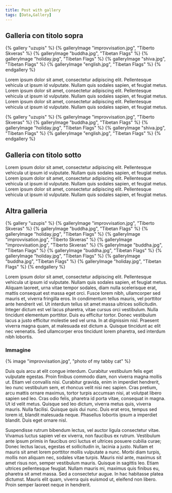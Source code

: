 ```yaml
---
title: Post with gallery
tags: [Data,Gallery]
---
```


## Galleria con titolo sopra

{% gallery "uzupis" %}
{% galleryImage "improvvisation.jpg", "Tiberto Skveras" %}
{% galleryImage "buddha.jpg", "Tibetan Flags" %}
{% galleryImage "holiday.jpg", "Tibetan Flags" %}
{% galleryImage "shiva.jpg", "Tibetan Flags" %}
{% galleryImage "english.jpg", "Tibetan Flags" %}
{% endgallery %}

Lorem ipsum dolor sit amet, consectetur adipiscing elit. Pellentesque vehicula ut ipsum id vulputate. Nullam quis sodales sapien, et feugiat metus. 
Lorem ipsum dolor sit amet, consectetur adipiscing elit. Pellentesque vehicula ut ipsum id vulputate. Nullam quis sodales sapien, et feugiat metus. 
Lorem ipsum dolor sit amet, consectetur adipiscing elit. Pellentesque vehicula ut ipsum id vulputate. Nullam quis sodales sapien, et feugiat metus. 

{% gallery "uzupis" %}
{% galleryImage "improvvisation.jpg", "Tiberto Skveras" %}
{% galleryImage "buddha.jpg", "Tibetan Flags" %}
{% galleryImage "holiday.jpg", "Tibetan Flags" %}
{% galleryImage "shiva.jpg", "Tibetan Flags" %}
{% galleryImage "english.jpg", "Tibetan Flags" %}
{% endgallery %}

## Galleria con titolo sotto

Lorem ipsum dolor sit amet, consectetur adipiscing elit. Pellentesque vehicula ut ipsum id vulputate. Nullam quis sodales sapien, et feugiat metus. 
Lorem ipsum dolor sit amet, consectetur adipiscing elit. Pellentesque vehicula ut ipsum id vulputate. Nullam quis sodales sapien, et feugiat metus. 
Lorem ipsum dolor sit amet, consectetur adipiscing elit. Pellentesque vehicula ut ipsum id vulputate. Nullam quis sodales sapien, et feugiat metus. 

## Altra galleria

{% gallery "uzupis" %}
{% galleryImage "improvvisation.jpg", "Tiberto Skveras" %}
{% galleryImage "buddha.jpg", "Tibetan Flags" %}
{% galleryImage "holiday.jpg", "Tibetan Flags" %}
{% galleryImage "improvvisation.jpg", "Tiberto Skveras" %}
{% galleryImage "improvvisation.jpg", "Tiberto Skveras" %}
{% galleryImage "buddha.jpg", "Tibetan Flags" %}
{% galleryImage "buddha.jpg", "Tibetan Flags" %}
{% galleryImage "holiday.jpg", "Tibetan Flags" %}
{% galleryImage "buddha.jpg", "Tibetan Flags" %}
{% galleryImage "holiday.jpg", "Tibetan Flags" %}
{% endgallery %}

Lorem ipsum dolor sit amet, consectetur adipiscing elit. Pellentesque vehicula ut ipsum id vulputate. Nullam quis sodales sapien, et feugiat metus. Aliquam laoreet, urna vitae tempor sodales, diam nulla scelerisque erat, mattis consequat est massa eget orci. Fusce lorem nibh, ullamcorper sed mauris et, viverra fringilla eros. In condimentum tellus mauris, vel porttitor ante hendrerit vel. Ut interdum tellus sit amet massa ultrices sollicitudin. Integer dictum est vel lacus pharetra, vitae cursus orci vestibulum. Nulla tincidunt elementum porttitor. Duis eu efficitur tortor. Donec vestibulum lacus a justo efficitur molestie sed vel urna. In at dignissim nisl. Praesent viverra magna quam, at malesuada est dictum a. Quisque tincidunt ac elit nec venenatis. Sed ullamcorper eros tincidunt lorem pharetra, sed interdum nibh lobortis.

### Immagine

{% image "improvvisation.jpg", "photo of my tabby cat" %}

Duis quis arcu at elit congue interdum. Curabitur vestibulum felis eget vulputate egestas. Proin finibus commodo diam, non viverra magna mollis ut. Etiam vel convallis nisi. Curabitur gravida, enim in imperdiet hendrerit, leo nunc vestibulum sem, et rhoncus velit nisi nec sapien. Cras pretium, arcu mattis ornare maximus, tortor turpis accumsan nisi, at volutpat libero sapien sed leo. Cras odio felis, pharetra id porta vitae, consequat in magna. Ut id velit metus. Quisque sed leo dictum, viverra metus quis, viverra mauris. Nulla facilisi. Quisque quis dui nunc. Duis erat eros, tempus sed lorem id, blandit malesuada neque. Phasellus lobortis ipsum a imperdiet blandit. Duis eget ornare nisl.

Suspendisse rutrum bibendum lectus, vel auctor ligula consectetur vitae. Vivamus luctus sapien vel ex viverra, non faucibus ex rutrum. Vestibulum ante ipsum primis in faucibus orci luctus et ultrices posuere cubilia curae; Donec lectus lacus, egestas et sollicitudin in, lacinia a justo. Nullam et mauris sit amet lorem porttitor mollis vulputate a nunc. Morbi diam turpis, mollis non aliquam nec, sodales vitae turpis. Mauris nisl ante, maximus sit amet risus non, semper vestibulum mauris. Quisque in sagittis leo. Etiam ultrices pellentesque feugiat. Nullam mauris mi, maximus quis finibus eu, pharetra sit amet massa. Sed a consectetur augue. In hac habitasse platea dictumst. Mauris elit quam, viverra quis euismod ut, eleifend non libero. Proin semper laoreet neque in hendrerit.
